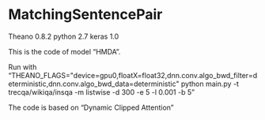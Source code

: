 # MatchingSentencePair
Theano 0.8.2
python 2.7
keras 1.0

This is the code of model “HMDA”.

Run with “THEANO_FLAGS="device=gpu0,floatX=float32,dnn.conv.algo_bwd_filter=deterministic,dnn.conv.algo_bwd_data=deterministic" python main.py -t trecqa/wikiqa/insqa -m listwise -d 300 -e 5 -l 0.001 -b 5”

The code is based on “Dynamic Clipped Attention”

